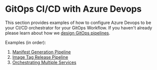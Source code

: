 # GitOps CI/CD with Azure Devops

This section provides examples of how to configure Azure Devops to be your CI/CD orchestrator for your GitOps Workflow. If you haven't already please learn about how we [design GitOps pipelines](../PipelineThinking.md).

Examples (in order):
1. [Manifest Generation Pipeline](./ManifestGeneration.md)
2. [Image Tag Release Pipeline](./ImageTagRelease.md)
3. [Orchestrating Multiple Services](./MultipleServices.md)
